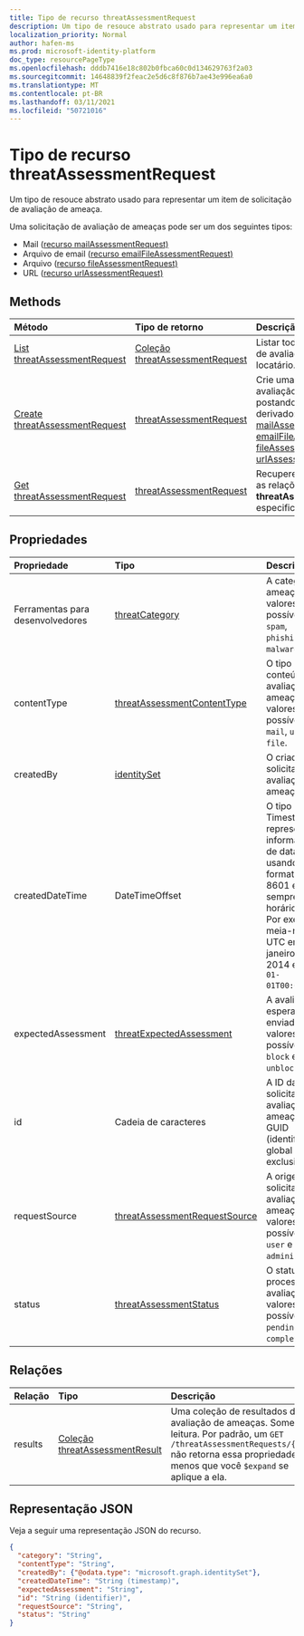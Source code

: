 ```yaml
---
title: Tipo de recurso threatAssessmentRequest
description: Um tipo de resouce abstrato usado para representar um item de solicitação de avaliação de ameaça.
localization_priority: Normal
author: hafen-ms
ms.prod: microsoft-identity-platform
doc_type: resourcePageType
ms.openlocfilehash: dddb7416e18c802b0fbca60c0d134629763f2a03
ms.sourcegitcommit: 14648839f2feac2e5d6c8f876b7ae43e996ea6a0
ms.translationtype: MT
ms.contentlocale: pt-BR
ms.lasthandoff: 03/11/2021
ms.locfileid: "50721016"
---
```

# <a name="threatassessmentrequest-resource-type"></a>Tipo de recurso threatAssessmentRequest

Um tipo de resouce abstrato usado para representar um item de solicitação de avaliação de ameaça.

Uma solicitação de avaliação de ameaças pode ser um dos seguintes tipos:

* Mail ([recurso mailAssessmentRequest)](mailAssessmentRequest.md)
* Arquivo de email ([recurso emailFileAssessmentRequest)](emailFileAssessmentRequest.md)
* Arquivo ([recurso fileAssessmentRequest)](fileAssessmentRequest.md)
* URL ([recurso urlAssessmentRequest)](urlAssessmentRequest.md)

## <a name="methods"></a>Methods

| Método       | Tipo de retorno | Descrição |
|:-------------|:------------|:------------|
| [List threatAssessmentRequest](../api/informationprotection-list-threatassessmentrequests.md) | [Coleção threatAssessmentRequest](threatassessmentrequest.md) | Listar todas as solicitações de avaliação de ameaças em locatário. |
| [Create threatAssessmentRequest](../api/informationprotection-post-threatassessmentrequests.md) | [threatAssessmentRequest](threatassessmentrequest.md) | Crie uma nova solicitação de avaliação de ameaças postando um tipo de recurso derivado: [mailAssessmentRequest](../resources/mailAssessmentRequest.md), [emailFileAssessmentRequest](../resources/emailFileAssessmentRequest.md), [fileAssessmentRequest](../resources/fileAssessmentRequest.md), [urlAssessmentRequest](../resources/urlAssessmentRequest.md). |
| [Get threatAssessmentRequest](../api/threatassessmentrequest-get.md) | [threatAssessmentRequest](threatassessmentrequest.md) | Recupere as propriedades e as relações de um recurso **threatAssessmentRequest** especificado. |

## <a name="properties"></a>Propriedades

| Propriedade     | Tipo        | Descrição |
| :-------------|:------------|:------------|
|Ferramentas para desenvolvedores|[threatCategory](enums.md#threatcategory-values)|A categoria de ameaça. Os valores possíveis são: `spam`, `phishing`, `malware`.|
|contentType|[threatAssessmentContentType](enums.md#threatassessmentcontenttype-values)|O tipo de conteúdo da avaliação de ameaças. Os valores possíveis são: `mail`, `url`, `file`.|
|createdBy|[identitySet](identityset.md)|O criador da solicitação de avaliação de ameaças.|
|createdDateTime|DateTimeOffset|O tipo Timestamp representa informações de data e hora usando o formato ISO 8601 e está sempre no horário UTC. Por exemplo, meia-noite UTC em 1 de janeiro de 2014 é `2014-01-01T00:00:00Z`.|
|expectedAssessment|[threatExpectedAssessment](enums.md#threatexpectedassessment-values)|A avaliação esperada do enviador. Os valores possíveis são: `block` e `unblock`.|
|id|Cadeia de caracteres|A ID da solicitação de avaliação de ameaça é um GUID (identificador global exclusivo).|
|requestSource|[threatAssessmentRequestSource](enums.md#threatassessmentrequestsource-values)|A origem da solicitação de avaliação de ameaças. Os valores possíveis são: `user` e `administrator`.|
|status|[threatAssessmentStatus](enums.md#threatassessmentstatus-values)|O status do processo de avaliação. Os valores possíveis são: `pending`, `completed`.|

## <a name="relationships"></a>Relações

| Relação | Tipo        | Descrição |
|:-------------|:------------|:------------|
|results|[Coleção threatAssessmentResult](threatassessmentresult.md)|Uma coleção de resultados de avaliação de ameaças. Somente leitura. Por padrão, um `GET /threatAssessmentRequests/{id}` não retorna essa propriedade, a menos que você `$expand` se aplique a ela.|

## <a name="json-representation"></a>Representação JSON

Veja a seguir uma representação JSON do recurso.

<!-- {
  "blockType": "resource",
  "optionalProperties": [

  ],
  "@odata.type": "microsoft.graph.threatAssessmentRequest",
  "keyProperty": "id"
}-->

```json
{
  "category": "String",
  "contentType": "String",
  "createdBy": {"@odata.type": "microsoft.graph.identitySet"},
  "createdDateTime": "String (timestamp)",
  "expectedAssessment": "String",
  "id": "String (identifier)",
  "requestSource": "String",
  "status": "String"
}
```

<!-- uuid: 16cd6b66-4b1a-43a1-adaf-3a886856ed98
2019-02-04 14:57:30 UTC -->
<!-- {
  "type": "#page.annotation",
  "description": "threatAssessmentRequest resource",
  "keywords": "",
  "section": "documentation",
  "tocPath": ""
}-->

